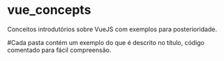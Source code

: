 # vue_concepts

Conceitos introdutórios sobre VueJS com exemplos para posterioridade.

#Cada pasta contém um exemplo do que é descrito no título, código comentado para fácil compreensão.
